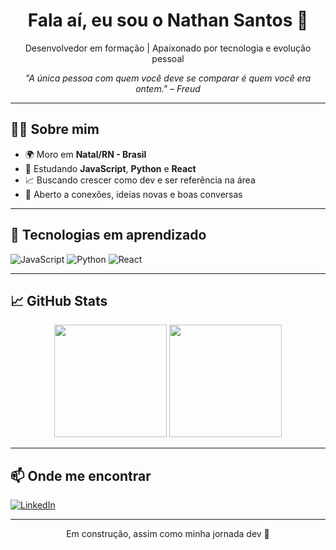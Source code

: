 <h1 align="center">Fala aí, eu sou o Nathan Santos 👋</h1>

<p align="center">
  Desenvolvedor em formação | Apaixonado por tecnologia e evolução pessoal
</p>

<p align="center"><i>"A única pessoa com quem você deve se comparar é quem você era ontem." – Freud</i></p>

---

## 👨‍💻 Sobre mim

- 🌍 Moro em **Natal/RN - Brasil**
- 🚀 Estudando **JavaScript**, **Python** e **React**
- 📈 Buscando crescer como dev e ser referência na área
- 🤝 Aberto a conexões, ideias novas e boas conversas

---

## 🧠 Tecnologias em aprendizado

![JavaScript](https://img.shields.io/badge/-JavaScript-F7DF1E?style=flat&logo=javascript&logoColor=000)
![Python](https://img.shields.io/badge/-Python-3776AB?style=flat&logo=python&logoColor=fff)
![React](https://img.shields.io/badge/-React-61DAFB?style=flat&logo=react&logoColor=000)

---

## 📈 GitHub Stats

<div align="center">
  <img height="180em" src="https://github-readme-stats.vercel.app/api?username=nathansantos&show_icons=true&theme=tokyonight" />
  <img height="180em" src="https://github-readme-stats.vercel.app/api/top-langs/?username=nathansantos&layout=compact&theme=tokyonight" />
</div>

---

## 📫 Onde me encontrar

[![LinkedIn](https://img.shields.io/badge/-LinkedIn-0A66C2?style=flat&logo=linkedin&logoColor=white)](https://www.linkedin.com/in/nathan-oliveira-dos-santos-4400b022a/)
<!-- Adicione outras redes se quiser -->

---

<p align="center">
  Em construção, assim como minha jornada dev 🚀
</p>
